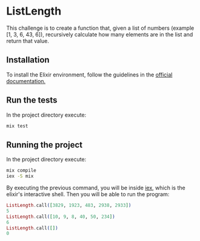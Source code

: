 # ListLength

This challenge is to create a function that, given a list of numbers (example [1, 3, 6, 43, 6]), recursively calculate how many elements are in the list and return that value.

## Installation

To install the Elixir environment, follow the guidelines in the <a href="https://elixir-lang.org/install.html">official documentation.</a>

## Run the tests

In the project directory execute:

```bash
mix test
```

## Running the project

In the project directory execute:

```bash
mix compile
iex -S mix
```

By executing the previous command, you will be inside <a href="https://hexdocs.pm/iex/IEx.html">iex</a>, which is the elixir's interactive shell. Then you will be able to run the program:

```elixir
ListLength.call([3829, 1923, 483, 2938, 2933])
5
ListLength.call([10, 9, 8, 40, 50, 234])
6
ListLength.call([])
0
```